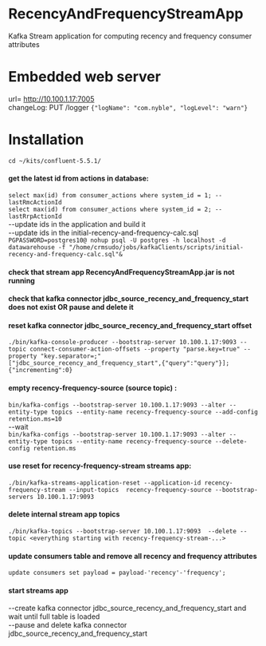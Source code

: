 # RecencyAndFrequencyStreamApp
Kafka Stream application for computing recency and frequency consumer attributes

# Embedded web server
url= http://10.100.1.17:7005  
changeLog: PUT /logger `{"logName": "com.nyble", "logLevel": "warn"}`


# Installation

`cd ~/kits/confluent-5.5.1/`  

#### get the latest id from actions in database:
`select max(id) from consumer_actions where system_id = 1; --lastRmcActionId`  
`select max(id) from consumer_actions where system_id = 2; --lastRrpActionId`  
--update ids in the application and build it  
--update ids in the initial-recency-and-frequency-calc.sql  
`PGPASSWORD=postgres10@ nohup psql -U postgres -h localhost -d datawarehouse -f "/home/crmsudo/jobs/kafkaClients/scripts/initial-recency-and-frequency-calc.sql"&`

#### check that stream app RecencyAndFrequencyStreamApp.jar is not running

#### check that kafka connector jdbc_source_recency_and_frequency_start does not exist OR pause and delete it
#### reset kafka connector jdbc_source_recency_and_frequency_start offset
`./bin/kafka-console-producer --bootstrap-server 10.100.1.17:9093 --topic connect-consumer-action-offsets --property "parse.key=true" --property "key.separator=;"`  
`["jdbc_source_recency_and_frequency_start",{"query":"query"}];{"incrementing":0}`

#### empty recency-frequency-source (source topic) :
`bin/kafka-configs --bootstrap-server 10.100.1.17:9093 --alter --entity-type topics --entity-name recency-frequency-source --add-config retention.ms=10`  
--wait  
`bin/kafka-configs --bootstrap-server 10.100.1.17:9093 --alter --entity-type topics --entity-name recency-frequency-source --delete-config retention.ms`  

#### use reset for recency-frequency-stream streams app:
`./bin/kafka-streams-application-reset --application-id recency-frequency-stream --input-topics  recency-frequency-source --bootstrap-servers 10.100.1.17:9093`

#### delete internal stream app topics
`./bin/kafka-topics --bootstrap-server 10.100.1.17:9093  --delete --topic <everything starting with recency-frequency-stream-...>`

#### update consumers table and remove all recency and frequency attributes
`update consumers set payload = payload-'recency'-'frequency';`

#### start streams app

--create kafka connector jdbc_source_recency_and_frequency_start and wait until full table is loaded  
--pause and delete kafka connector jdbc_source_recency_and_frequency_start  


